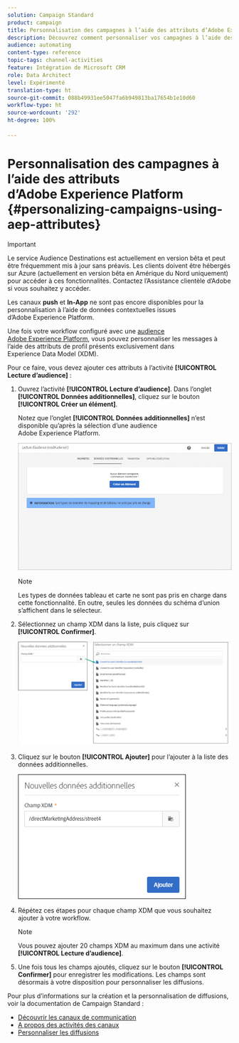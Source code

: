 ```yaml
---
solution: Campaign Standard
product: campaign
title: Personnalisation des campagnes à l’aide des attributs d’Adobe Experience Platform
description: Découvrez comment personnaliser vos campagnes à l’aide des attributs d’Adobe Experience Platform.
audience: automating
content-type: reference
topic-tags: channel-activities
feature: Intégration de Microsoft CRM
role: Data Architect
level: Expérimenté
translation-type: ht
source-git-commit: 088b49931ee5047fa6b949813ba17654b1e10d60
workflow-type: ht
source-wordcount: '292'
ht-degree: 100%

---
```



# Personnalisation des campagnes à l’aide des attributs d’Adobe Experience Platform {#personalizing-campaigns-using-aep-attributes}

>[!IMPORTANT]
>
>Le service Audience Destinations est actuellement en version bêta et peut être fréquemment mis à jour sans préavis. Les clients doivent être hébergés sur Azure (actuellement en version bêta en Amérique du Nord uniquement) pour accéder à ces fonctionnalités. Contactez l’Assistance clientèle d’Adobe si vous souhaitez y accéder.
>
>Les canaux **push** et **In-App** ne sont pas encore disponibles pour la personnalisation à l’aide de données contextuelles issues d’Adobe Experience Platform.

Une fois votre workflow configuré avec une [audience Adobe Experience Platform](../../integrating/using/aep-about-audience-destinations-service.md), vous pouvez personnaliser les messages à l’aide des attributs de profil présents exclusivement dans Experience Data Model (XDM).

Pour ce faire, vous devez ajouter ces attributs à l’activité **[!UICONTROL Lecture d’audience]** :

1. Ouvrez l’activité **[!UICONTROL Lecture d’audience]**. Dans l’onglet **[!UICONTROL Données additionnelles]**, cliquez sur le bouton **[!UICONTROL Créer un élément]**.

   Notez que l’onglet **[!UICONTROL Données additionnelles]** n’est disponible qu’après la sélection d’une audience Adobe Experience Platform.

   ![](assets/aep_wkf_readaudience_attributes.png)

   >[!NOTE]
   >
   >Les types de données tableau et carte ne sont pas pris en charge dans cette fonctionnalité. En outre, seules les données du schéma d’union s’affichent dans le sélecteur.

1. Sélectionnez un champ XDM dans la liste, puis cliquez sur **[!UICONTROL Confirmer]**.

   ![](assets/aep_wkf_readaudience_perso1.png)

1. Cliquez sur le bouton **[!UICONTROL Ajouter]** pour l’ajouter à la liste des données additionnelles.

   ![](assets/aep_wkf_readaudience_perso3.png)

1. Répétez ces étapes pour chaque champ XDM que vous souhaitez ajouter à votre workflow.

   >[!NOTE]
   >
   >Vous pouvez ajouter 20 champs XDM au maximum dans une activité **[!UICONTROL Lecture d’audience]**.

1. Une fois tous les champs ajoutés, cliquez sur le bouton **[!UICONTROL Confirmer]** pour enregistrer les modifications. Les champs sont désormais à votre disposition pour personnaliser les diffusions.

Pour plus d’informations sur la création et la personnalisation de diffusions, voir la documentation de Campaign Standard :

* [Découvrir les canaux de communication](../../channels/using/get-started-communication-channels.md)
* [A propos des activités des canaux](../../automating/using/about-channel-activities.md)
* [Personnaliser les diffusions](../../designing/using/personalization.md)
